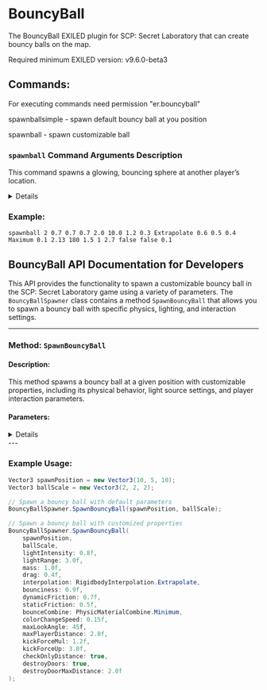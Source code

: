 # BouncyBall
The BouncyBall EXILED plugin for SCP: Secret Laboratory that can create bouncy balls on the map.

Required minimum EXILED version: v9.6.0-beta3

## Commands:
For executing commands need permission "er.bouncyball"

spawnballsimple - spawn default bouncy ball at you position

spawnball - spawn customizable ball


### `spawnball` Command Arguments Description

This command spawns a glowing, bouncing sphere at another player’s location.

<details>
1. **PlayerId**  
   - The numeric ID of the player whose position the ball will appear at.  
   - *Example:* `2`  

2. **SizeX**  
   - How wide the ball is, left to right. Bigger numbers make a wider ball.  
   - *Example:* `1.5`  

3. **SizeY**  
   - How tall the ball is, bottom to top. Bigger numbers make a taller ball.  
   - *Example:* `1.5`  

4. **SizeZ**  
   - How deep the ball is, front to back. Bigger numbers make a deeper ball.  
   - *Example:* `1.5`  

5. **LightIntensity**  
   - How bright the ball’s glow is. Higher values make it shine more.  
   - *Example:* `0.35`  

6. **LightRange**  
   - How far the glow reaches around the ball. Larger values light up more area.  
   - *Example:* `1.6`  

7. **Mass**  
   - How heavy the ball feels when it bounces and rolls. Larger values make it heavier.  
   - *Example:* `0.8`  

8. **Drag**  
   - How quickly the ball slows down in the air. Higher values make it lose speed faster.  
   - *Example:* `0.3`  

9. **Interpolation**  
   - How the game smooths the ball’s motion between updates. Options:  
     - `None` – no smoothing  
     - `Interpolate` – smooth movement  
     - `Extrapolate` – predict fast movement  
   - *Example:* `Interpolate`  

10. **Bounciness**  
    - How springy the ball is when it hits something. Higher values make it bounce higher.  
    - *Example:* `0.6`  

11. **DynamicFriction**  
    - How much the ball resists sliding once it’s moving. Higher values slow sliding more.  
    - *Example:* `0.6`  

12. **StaticFriction**  
    - How much the ball resists starting to slide from a standstill. Higher values make it harder to push.  
    - *Example:* `0.4`  

13. **BounceCombine**  
    - How the ball’s springiness mixes with what it hits. Options:  
      - `Average` – take the average  
      - `Minimum` – use the lowest value  
      - `Multiply` – multiply both values  
      - `Maximum` – use the highest value  
    - *Example:* `Maximum`  

14. **ChangeSpeed**  
    - How fast the ball’s color shifts through the rainbow. Bigger numbers cycle faster.  
    - *Example:* `0.1`  

15. **VerticalDivider**  
    - Shapes how steeply you must look up or down to kick the ball. Larger numbers make the vertical view requirement more strict.  
    - *Example:* `2.13`  

16. **MaxAngle**  
    - How far to the side you can look and still kick the ball. Measured in degrees from straight ahead.  
    - *Example:* `34`  

17. **MaxDistance**  
    - How close you must be to the ball to kick it. Larger values let you kick from farther away.  
    - *Example:* `1.5`  

18. **KickForceMul**  
    - How much your kick strength is multiplied. Higher values send the ball flying faster.  
    - *Example:* `1.0`  

19. **KickForceUp**  
    - How much of your kick lifts the ball into the air. Higher values give it more vertical pop.  
    - *Example:* `2.7`  

20. **CheckOnlyDistance**  
    - If `true`, the ball ignores viewing angle and only checks if you’re close enough to kick.  
    - *Example:* `false`  

21. **DestroyDoors**  
    - If `true`, a fast-moving ball can break open doors it hits.  
    - *Example:* `false`  

22. **DestroyMaxDistance**  
    - How far ahead of the ball it can break doors. Larger values let it hit doors from farther away.  
    - *Example:* `0.5`  
</details>


### Example:
`spawnball 2 0.7 0.7 0.7 2.0 10.0 1.2 0.3 Extrapolate 0.6 0.5 0.4 Maximum 0.1 2.13 180 1.5 1 2.7 false false 0.1`

## BouncyBall API Documentation for Developers

This API provides the functionality to spawn a customizable bouncy ball in the SCP: Secret Laboratory game using a variety of parameters. The `BouncyBallSpawner` class contains a method `SpawnBouncyBall` that allows you to spawn a bouncy ball with specific physics, lighting, and interaction settings.

---

### Method: `SpawnBouncyBall`

#### Description:
This method spawns a bouncy ball at a given position with customizable properties, including its physical behavior, light source settings, and player interaction parameters.

#### Parameters:
<details>
1. **`position`** (`Vector3`)
   - **Description**: The world position where the bouncy ball will be spawned.
   - **Example**: `new Vector3(10, 5, 10)`

2. **`scale`** (`Vector3`)
   - **Description**: The scale of the ball. This defines its size along the X, Y, and Z axes. 
   - **Example**: `new Vector3(2, 2, 2)`

3. **`lightIntensity`** (`float` - Default: `0.35f`)
   - **Description**: The intensity of the ball's light source. A higher value will make the light brighter.
   - **Example**: `0.7f`

4. **`lightRange`** (`float` - Default: `1.6f`)
   - **Description**: The range of the ball's light. A larger value will make the light cover a wider area.
   - **Example**: `5.0f`

5. **`mass`** (`float` - Default: `0.8f`)
   - **Description**: The mass of the ball, affecting how heavy it feels and how it interacts with forces like gravity.
   - **Example**: `1.2f`

6. **`drag`** (`float` - Default: `0.3f`)
   - **Description**: The drag (air resistance) affecting the ball's movement. A higher value will slow the ball down more quickly.
   - **Example**: `0.5f`

7. **`interpolation`** (`RigidbodyInterpolation` - Default: `RigidbodyInterpolation.Interpolate`)
   - **Description**: The interpolation mode for the Rigidbody, which controls how the ball's movement is smoothed. Options:
     - `None`: No smoothing.
     - `Interpolate`: Smooths the movement.
     - `Extrapolate`: Predicts the ball's position.
   - **Example**: `RigidbodyInterpolation.Interpolate`

8. **`bounciness`** (`float` - Default: `0.6f`)
   - **Description**: How bouncy the ball is. A higher value will make the ball bounce higher.
   - **Example**: `0.8f`

9. **`dynamicFriction`** (`float` - Default: `0.6f`)
   - **Description**: The amount of friction when the ball is moving. A higher value means the ball will slow down faster.
   - **Example**: `0.7f`

10. **`staticFriction`** (`float` - Default: `0.4f`)
    - **Description**: The friction when the ball is stationary. A higher value makes it harder to start moving.
    - **Example**: `0.5f`

11. **`bounceCombine`** (`PhysicMaterialCombine` - Default: `PhysicMaterialCombine.Maximum`)
    - **Description**: Determines how the bounciness is combined with the surface material. Options:
      - `Average`: Uses an average value.
      - `Minimum`: Uses the lower value.
      - `Multiply`: Multiplies both values.
      - `Maximum`: Uses the higher value.
    - **Example**: `PhysicMaterialCombine.Multiply`

12. **`colorChangeSpeed`** (`float` - Default: `0.1f`)
    - **Description**: The speed at which the ball's color changes over time.
    - **Example**: `0.2f`

13. **`screenVerticalDiv`** (`float` - Default: `2.13f`)
    - **Description**: A value used to adjust how the ball reacts based on the player's vertical angle of view.
    - **Example**: `2.5f`

14. **`maxLookAngle`** (`float` - Default: `34f`)
    - **Description**: The maximum angle of the player's view that will still allow interaction with the ball.
    - **Example**: `40f`

15. **`maxPlayerDistance`** (`float` - Default: `1.5f`)
    - **Description**: The maximum distance at which a player can interact with the ball.
    - **Example**: `2.0f`

16. **`kickForceMul`** (`float` - Default: `1f`)
    - **Description**: Multiplies the force applied when a player kicks the ball. A higher value makes the ball move faster when kicked.
    - **Example**: `1.5f`

17. **`kickForceUp`** (`float` - Default: `2.7f`)
    - **Description**: The upward force applied to the ball when it is kicked. A higher value makes the ball fly higher.
    - **Example**: `3.0f`

18. **`checkOnlyDistance`** (`bool` - Default: `false`)
    - **Description**: If set to `true`, the ball’s interaction with players will only be based on distance, without considering angle.
    - **Example**: `true`

19. **`destroyDoors`** (`bool` - Default: `false`)
    - **Description**: Whether or not the ball can destroy doors upon collision.
    - **Example**: `true`

20. **`destroyDoorMaxDistance`** (`float` - Default: `1f`)
    - **Description**: The maximum distance at which the ball can destroy doors when it collides with them.
    - **Example**: `2.0f`
</details>
---

### Example Usage:

```csharp
Vector3 spawnPosition = new Vector3(10, 5, 10);
Vector3 ballScale = new Vector3(2, 2, 2);

// Spawn a bouncy ball with default parameters
BouncyBallSpawner.SpawnBouncyBall(spawnPosition, ballScale);

// Spawn a bouncy ball with customized properties
BouncyBallSpawner.SpawnBouncyBall(
    spawnPosition,
    ballScale,
    lightIntensity: 0.8f,
    lightRange: 3.0f,
    mass: 1.0f,
    drag: 0.4f,
    interpolation: RigidbodyInterpolation.Extrapolate,
    bounciness: 0.9f,
    dynamicFriction: 0.7f,
    staticFriction: 0.5f,
    bounceCombine: PhysicMaterialCombine.Minimum,
    colorChangeSpeed: 0.15f,
    maxLookAngle: 45f,
    maxPlayerDistance: 2.0f,
    kickForceMul: 1.2f,
    kickForceUp: 3.0f,
    checkOnlyDistance: true,
    destroyDoors: true,
    destroyDoorMaxDistance: 2.0f
);
